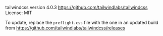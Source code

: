 tailwindcss version 4.0.3
https://github.com/tailwindlabs/tailwindcss
License: MIT

To update, replace the `preflight.css` file with the one in an updated build from https://github.com/tailwindlabs/tailwindcss/releases
